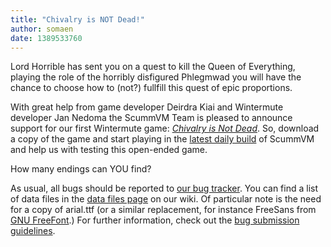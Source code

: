 ```yaml
---
title: "Chivalry is NOT Dead!"
author: somaen
date: 1389533760
---
```


Lord Horrible has sent you on a quest to kill the Queen of Everything, playing the role of the horribly disfigured Phlegmwad you will have the chance to choose how to (not?) fullfill this quest of epic proportions.

With great help from game developer Deirdra Kiai and Wintermute developer Jan Nedoma the ScummVM Team is pleased to announce support for our first Wintermute game: [*Chivalry is Not Dead*](http://www.deirdrakiai.com/my-games/). So, download a copy of the game and start playing in the [latest daily build](/downloads/#daily) of ScummVM and help us with testing this open-ended game.

How many endings can YOU find?

As usual, all bugs should be reported to [our bug tracker](http://bugs.scummvm.org/milestone/Wintermute/). You can find a list of data files in the [data files page](http://wiki.scummvm.org/index.php/Datafiles#Chivalry_is_Not_Dead) on our wiki. Of particular note is the need for a copy of arial.ttf (or a similar replacement, for instance FreeSans from [GNU FreeFont](http://www.gnu.org/software/freefont/).) For further information, check out the [bug submission guidelines](/faq/#question.report-bugs).
